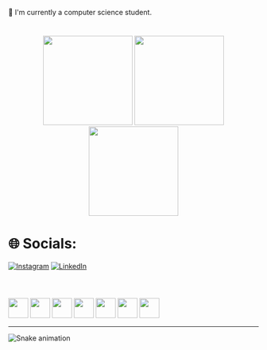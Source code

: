 🔭 I'm currently a computer science student.

#
<div align="center">
<img loading="lazy" height="180em" src="https://github-readme-stats.vercel.app/api?username=EllenVieira1&theme=radical&hide_border=true&include_all_commits=true&count_private=false"/>
<img loading="lazy" height="180em" src="https://github-readme-streak-stats.herokuapp.com/?user=EllenVieira1&theme=radical&hide_border=true"/>
<img loading="lazy" height="180em" src="https://github-readme-stats.vercel.app/api/top-langs/?username=EllenVieira1&theme=radical&hide_border=true&include_all_commits=true&count_private=false&layout=compact"/>
</div>

# 🌐 Socials:

[![Instagram](https://img.shields.io/badge/Instagram-%23E4405F.svg?logo=Instagram&logoColor=white)](https://www.instagram.com/_messier1/)
[![LinkedIn](https://img.shields.io/badge/LinkedIn-%230077B5.svg?logo=linkedin&logoColor=white)](https://www.linkedin.com/in/paloma-de-castro-leite-135616243/)


#
  <div style="display: inline_block"><br>
    <img loading="lazy" src="https://cdn.jsdelivr.net/gh/devicons/devicon/icons/html5/html5-original.svg" width="40" height="40"/>
    <img loading="lazy" src="https://cdn.jsdelivr.net/gh/devicons/devicon/icons/css3/css3-original.svg" width="40" height="40"/>
    <img loading="lazy" src="https://cdn.jsdelivr.net/gh/devicons/devicon/icons/csharp/csharp-original.svg" width="40" height="40"/>
    <img loading="lazy" src="https://cdn.jsdelivr.net/gh/devicons/devicon/icons/php/php-original.svg" width="40" height="40"/>
    <img loading="lazy" src="https://cdn.jsdelivr.net/gh/devicons/devicon/icons/wordpress/wordpress-original.svg" width="40" height="40"/>
    <img loading="lazy" src="https://cdn.jsdelivr.net/gh/devicons/devicon/icons/mysql/mysql-original.svg" width="40" height="40"/>
    <img loading="lazy" src="https://cdn.jsdelivr.net/gh/devicons/devicon/icons/git/git-original.svg" width="40" height="40"/>
  </div>
  
---
![Snake animation](https://github.com/EllenVieira1/EllenVieira1/blob/output/github-contribution-grid-snake.svg)
<!-- Proudly created with GPRM ( https://gprm.itsvg.in ) -->
